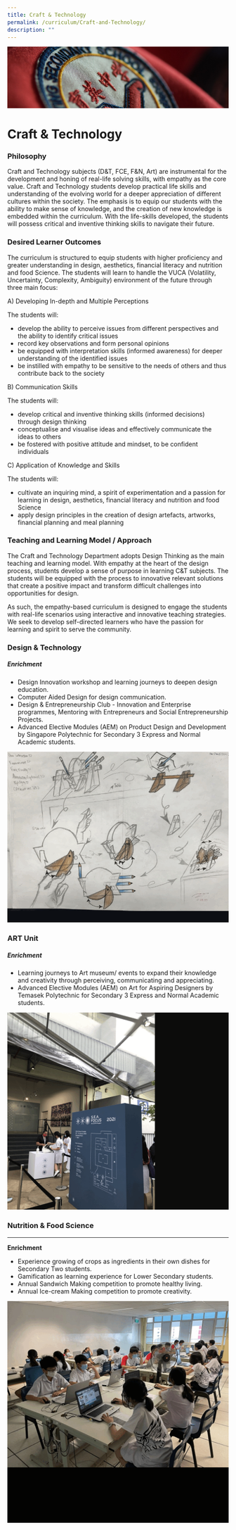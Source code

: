 ```yaml
---
title: Craft & Technology
permalink: /curriculum/Craft-and-Technology/
description: ""
---
```

![](/images/Curriculum.jpg)

Craft & Technology
==================

### Philosophy

Craft and Technology subjects (D&T, FCE, F&N, Art) are instrumental for the development and honing of real-life solving skills, with empathy as the core value. Craft and Technology students develop practical life skills and understanding of the evolving world for a deeper appreciation of different cultures within the society. The emphasis is to equip our students with the ability to make sense of knowledge, and the creation of new knowledge is embedded within the curriculum. With the life-skills developed, the students will possess critical and inventive thinking skills to navigate their future.


### Desired Learner Outcomes


The curriculum is structured to equip students with higher proficiency and greater understanding in design, aesthetics, financial literacy and nutrition and food Science. The students will learn to handle the VUCA (Volatility, Uncertainty, Complexity, Ambiguity) environment of the future through three main focus:

  

A) Developing In-depth and Multiple Perceptions

The students will:

*   develop the ability to perceive issues from different perspectives and the ability to identify critical issues
*   record key observations and form personal opinions
*   be equipped with interpretation skills (informed awareness) for deeper understanding of the identified issues
*   be instilled with empathy to be sensitive to the needs of others and thus contribute back to the society

  

B) Communication Skills

The students will:

*   develop critical and inventive thinking skills (informed decisions) through design thinking
*   conceptualise and visualise ideas and effectively communicate the ideas to others
*   be fostered with positive attitude and mindset, to be confident individuals

  

C) Application of Knowledge and Skills

The students will:

*   cultivate an inquiring mind, a spirit of experimentation and a passion for learning in design, aesthetics, financial literacy and nutrition and food Science
*   apply design principles in the creation of design artefacts, artworks, financial planning and meal planning


### Teaching and Learning Model / Approach

The Craft and Technology Department adopts Design Thinking as the main teaching and learning model. With empathy at the heart of the design process, students develop a sense of purpose in learning C&T subjects. The students will be equipped with the process to innovative relevant solutions that create a positive impact and transform difficult challenges into opportunities for design.

  

As such, the empathy-based curriculum is designed to engage the students with real-life scenarios using interactive and innovative teaching strategies. We seek to develop self-directed learners who have the passion for learning and spirit to serve the community.


### Design & Technology


##### **Enrichment**

*   Design Innovation workshop and learning journeys to deepen design education.
*   Computer Aided Design for design communication.
*   Design & Entrepreneurship Club - Innovation and Enterprise programmes, Mentoring with Entrepreneurs and Social Entrepreneurship Projects.
*   Advanced Elective Modules (AEM) on Product Design and Development by Singapore Polytechnic for Secondary 3 Express and Normal Academic students.

![](/images/Craft.gif)

### ART Unit


##### **Enrichment**

*   Learning journeys to Art museum/ events to expand their knowledge and creativity through perceiving, communicating and appreciating.
*   Advanced Elective Modules (AEM) on Art for Aspiring Designers by Temasek Polytechnic for Secondary 3 Express and Normal Academic students.

![](/images/Tech.gif)

### Nutrition & Food Science
------------------------

**Enrichment**

*   Experience growing of crops as ingredients in their own dishes for Secondary Two students.
*   Gamification as learning experience for Lower Secondary students.
*   Annual Sandwich Making competition to promote healthy living.
*   Annual Ice-cream Making competition to promote creativity.

![](/images/Food.gif)